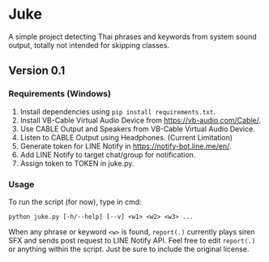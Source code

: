 # Juke
A simple project detecting Thai phrases and keywords from system sound output, totally not intended for skipping classes.

## Version 0.1
### Requirements (Windows)
1. Install dependencies using `pip install requirements.txt`.
2. Install VB-Cable Virtual Audio Device from https://vb-audio.com/Cable/.
3. Use CABLE Output and Speakers from VB-Cable Virtual Audio Device.
4. Listen to CABLE Output using Headphones. (Current Limitation)
5. Generate token for LINE Notify in https://notify-bot.line.me/en/.
6. Add LINE Notify to target chat/group for notification.
7. Assign token to TOKEN in juke.py.

### Usage
To run the script (for now), type in cmd:
```
python juke.py [-h/--help] [--v] <w1> <w2> <w3> ...
```
When any phrase or keyword `<w>` is found, `report(.)` currently plays siren SFX and sends post request to LINE Notify API. Feel free to edit `report(.)` or anything within the script. Just be sure to include the original license.

